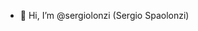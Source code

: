 - 👋 Hi, I’m @sergiolonzi (Sergio Spaolonzi)


<!---
sergiolonzi/sergiolonzi is a ✨ special ✨ repository because its `README.md` (this file) appears on your GitHub profile.
You can click the Preview link to take a look at your changes.
--->
